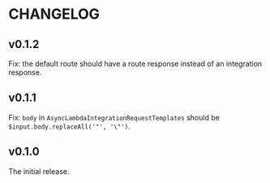 # CHANGELOG

## v0.1.2

Fix: the default route should have a route response instead of an integration response.

## v0.1.1

Fix: `body` in `AsyncLambdaIntegrationRequestTemplates` should be `$input.body.replaceAll('"', '\"')`.

## v0.1.0

The initial release.
